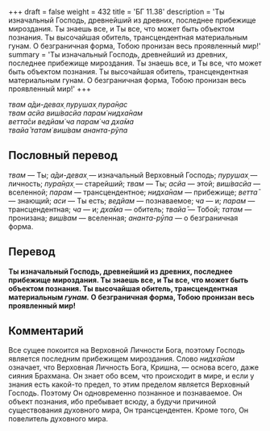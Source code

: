 +++
draft = false
weight = 432
title = 'БГ 11.38'
description = 'Ты изначальный Господь, древнейший из древних, последнее прибежище мироздания. Ты знаешь все, и Ты все, что может быть объектом познания. Ты высочайшая обитель, трансцендентная материальным гунам. О безграничная форма, Тобою пронизан весь проявленный мир!'
summary = 'Ты изначальный Господь, древнейший из древних, последнее прибежище мироздания. Ты знаешь все, и Ты все, что может быть объектом познания. Ты высочайшая обитель, трансцендентная материальным гунам. О безграничная форма, Тобою пронизан весь проявленный мир!'
+++

_твам а̄ди-девах̣ пурушах̣ пура̄н̣ас  
твам асйа виш́васйа парам̇ нидха̄нам  
ветта̄си ведйам̇ ча парам̇ ча дха̄ма  
твайа̄ татам̇ виш́вам ананта-рӯпа_

## Пословный перевод

_твам_ — Ты; _а̄ди_\-_девах̣_ — изначальный Верховный Господь; _пурушах̣_ — личность; _пура̄н̣ах̣_ — старейший; _твам_ — Ты; _асйа_ — этой; _виш́васйа_ — вселенной; _парам_ — трансцендентное; _нидха̄нам_ — прибежище; _ветта̄_ — знающий; _аси_ — Ты есть; _ведйам_ — познаваемое; _ча_ — и; _парам_ — трансцендентная; _ча_ — и; _дха̄ма_ — обитель; _твайа̄_ — Тобой; _татам_ — пронизана; _виш́вам_ — вселенная; _ананта_\-_рӯпа_ — о безграничная форма.

## Перевод

**Ты изначальный Господь, древнейший из древних, последнее прибежище мироздания. Ты знаешь все, и Ты все, что может быть объектом познания. Ты высочайшая обитель, трансцендентная материальным _гунам._ О безграничная форма, Тобою пронизан весь проявленный мир!**

## Комментарий

Все сущее покоится на Верховной Личности Бога, поэтому Господь является последним прибежищем мироздания. Слово _нидха̄нам_ означает, что Верховная Личность Бога, Кришна, — основа всего, даже сияния Брахмана. Он знает обо всем, что происходит в мире, и если у знания есть какой-то предел, то этим пределом является Верховный Господь. Поэтому Он одновременно познанное и познаваемое. Он объект познания, ибо пребывает всюду, а будучи причиной существования духовного мира, Он трансцендентен. Кроме того, Он повелитель духовного мира.
